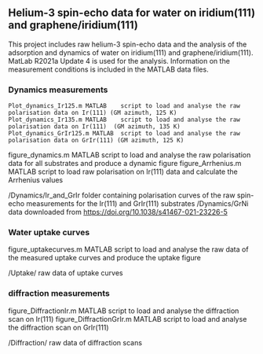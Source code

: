 ## Helium-3 spin-echo data for water on iridium(111) and graphene/iridium(111)
This project includes raw helium-3 spin-echo data and the analysis of the adsorption and dynamics of water on iridium(111) and graphene/iridium(111). MatLab R2021a Update 4 is used for the analysis. 
Information on the measurement conditions is included in the MATLAB data files. 

### Dynamics measurements

	Plot_dynamics_Ir125.m MATLAB 	script to load and analyse the raw polarisation data on Ir(111) (GM azimuth, 125 K)
	Plot_dynamics_Ir135.m MATLAB 	script to load and analyse the raw polarisation data on Ir(111)  (GM azimuth, 135 K)
	Plot_dynamics_GrIr125.m MATLAB 	script to load and analyse the raw polarisation data on GrIr(111) (GM azimuth, 125 K)
  
figure_dynamics.m MATLAB script to load and analyse the raw polarisation data for all substrates and produce a dynamic figure 
figure_Arrhenius.m MATLAB script to load raw polarisation on Ir(111) data and calculate the Arrhenius values
	
/Dynamics/Ir_and_GrIr	folder containing polarisation curves of the raw spin-echo measurements for the Ir(111) and GrIr(111) substrates
/Dynamics/GrNi		data downloaded from https://doi.org/10.1038/s41467-021-23226-5

    
    
### Water uptake curves
	
figure_uptakecurves.m MATLAB script to load and analyse the raw data of the measured uptake curves and produce the uptake figure
	
/Uptake/ raw data of uptake curves 


### diffraction measurements 

figure_DiffractionIr.m MATLAB script to load and analyse the diffraction scan on Ir(111) 
figure_DiffractionGrIr.m MATLAB script to load and analyse the diffraction scan on GrIr(111) 
	
/Diffraction/ raw data of diffraction scans


